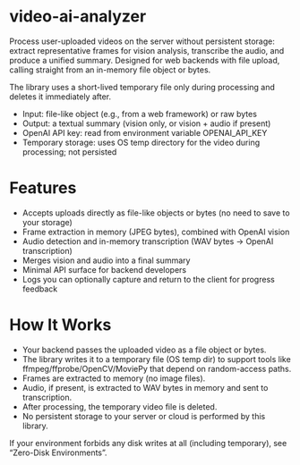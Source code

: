 # video-ai-analyzer
Process user-uploaded videos on the server without persistent storage: extract representative frames for vision analysis, transcribe the audio, and produce a unified summary. Designed for web backends with file upload, calling straight from an in-memory file object or bytes.

The library uses a short-lived temporary file only during processing and deletes it immediately after.

- Input: file-like object (e.g., from a web framework) or raw bytes
- Output: a textual summary (vision only, or vision + audio if present)
- OpenAI API key: read from environment variable OPENAI_API_KEY
- Temporary storage: uses OS temp directory for the video during processing; not persisted

# Features
- Accepts uploads directly as file-like objects or bytes (no need to save to your storage)
- Frame extraction in memory (JPEG bytes), combined with OpenAI vision
- Audio detection and in-memory transcription (WAV bytes -> OpenAI transcription)
- Merges vision and audio into a final summary
- Minimal API surface for backend developers
- Logs you can optionally capture and return to the client for progress feedback

# How It Works
- Your backend passes the uploaded video as a file object or bytes.
- The library writes it to a temporary file (OS temp dir) to support tools like ffmpeg/ffprobe/OpenCV/MoviePy that depend on random-access paths.
- Frames are extracted to memory (no image files).
- Audio, if present, is extracted to WAV bytes in memory and sent to transcription.
- After processing, the temporary video file is deleted.
- No persistent storage to your server or cloud is performed by this library.

If your environment forbids any disk writes at all (including temporary), see “Zero-Disk Environments”.
